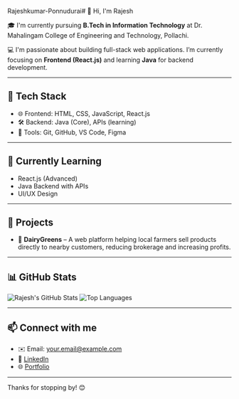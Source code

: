 Rajeshkumar-Ponnudurai# 👋 Hi, I'm Rajesh

🎓 I'm currently pursuing **B.Tech in Information Technology** at Dr. Mahalingam College of Engineering and Technology, Pollachi.

💻 I'm passionate about building full-stack web applications. I’m currently focusing on **Frontend (React.js)** and learning **Java** for backend development.

---

## 🚀 Tech Stack
- 🌐 Frontend: HTML, CSS, JavaScript, React.js
- 🛠️ Backend: Java (Core), APIs (learning)
- 🔧 Tools: Git, GitHub, VS Code, Figma

---

## 🌱 Currently Learning
- React.js (Advanced)
- Java Backend with APIs
- UI/UX Design

---

## 🧠 Projects
- 🐄 **DairyGreens** – A web platform helping local farmers sell products directly to nearby customers, reducing brokerage and increasing profits.

---

## 📊 GitHub Stats

![Rajesh's GitHub Stats](https://github-readme-stats.vercel.app/api?username=your-github-username&show_icons=true&theme=radical)
![Top Languages](https://github-readme-stats.vercel.app/api/top-langs/?username=your-github-username&layout=compact&theme=radical)

---

## 📫 Connect with me
- ✉️ Email: your.email@example.com
- 💼 [LinkedIn](https://www.linkedin.com/in/yourprofile)
- 🌐 [Portfolio](https://your-portfolio-link.com)

---

Thanks for stopping by! 😊
